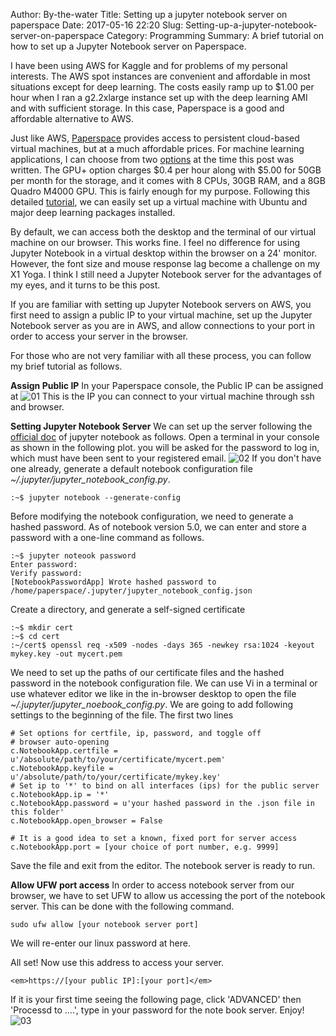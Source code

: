 Author: By-the-water
Title: Setting up a jupyter notebook server on paperspace
Date: 2017-05-16 22:20
Slug: Setting-up-a-jupyter-notebook-server-on-paperspace
Category: Programming
Summary: A brief tutorial on how to set up a Jupyter Notebook server on Paperspace.

I have been using AWS for Kaggle and for problems of my personal interests. The AWS spot instances are convenient and affordable in most situations except for deep learning. The costs easily ramp up to $1.00 per hour when I ran a g2.2xlarge instance set up with the deep learning AMI and with sufficient storage. In this case, Paperspace is a good and affordable alternative to AWS.

Just like AWS, [Paperspace](https://paperspace.zendesk.com/hc/en-us/articles/216032308-What-is-Paperspace-) provides access to persistent cloud-based virtual machines, but at a much affordable prices. For machine learning applications, I can choose from two [options](https://www.paperspace.com/pricing) at the time this post was written. The GPU+ option charges $0.4 per hour along with $5.00 for 50GB per month for the storage, and it comes with 8 CPUs, 30GB RAM, and a 8GB Quadro M4000 GPU. This is fairly enough for my purpose. Following this detailed [tutorial](https://blog.paperspace.com/cpu-instances/), we can easily set up a virtual machine with Ubuntu and major deep learning packages installed.

By default, we can access both the desktop and the terminal of our virtual machine on our browser. This works fine. I feel no difference for using Jupyter Notebook in a virtual desktop within the browser on a 24' monitor. However, the font size and mouse response lag become a challenge on my X1 Yoga. I think I still need a Jupyter Notebook server for the advantages of my eyes, and it turns to be this post.

If you are familiar with setting up Jupyter Notebook servers on AWS, you first need to assign a public IP to your virtual machine, set up the Jupyter Notebook server as you are in AWS, and allow connections to your port in order to access your server in the browser.  

For those who are not very familiar with all these process, you can follow my brief tutorial as follows.

**Assign Public IP**
In your Paperspace console, the Public IP can be assigned at
![01](../../../../images/2017/05/16/01.PNG)
This is the IP you can connect to your virtual machine through ssh and browser.


**Setting Jupyter Notebook Server**
We can set up the server following the [official doc]() of jupyter notebook as follows. 
Open a terminal in your console as shown in the following plot. you will be asked for the password to log in, which must have been sent to your registered email.
![02](../../../../images/2017/05/16/02.PNG)
If you don't have one already, generate a default notebook configuration file <em>~/.jupyter/jupyter_notebook_config.py</em>.

	:~$ jupyter notebook --generate-config
Before modifying the notebook configuration, we need to generate a hashed password. As of notebook version 5.0, we can enter and store a password with a one-line command as follows.

	:~$ jupyter noteook password
	Enter password: 
	Verify password:
    [NotebookPasswordApp] Wrote hashed password to /home/paperspace/.jupyter/jupyter_notebook_config.json

Create a directory, and generate a self-signed certificate 

	:~$ mkdir cert
	:~$ cd cert
	:~/cert$ openssl req -x509 -nodes -days 365 -newkey rsa:1024 -keyout mykey.key -out mycert.pem

We need to set up the paths of our certificate files and the hashed password in the notebook configuration file. We can use Vi in a terminal or use whatever editor we like in the in-browser desktop to open the file <em>~/.jupyter/jupyter_noebook_config.py</em>. We are going to add following settings to the beginning of the file. The first two lines

	# Set options for certfile, ip, password, and toggle off
	# browser auto-opening
	c.NotebookApp.certfile = u'/absolute/path/to/your/certificate/mycert.pem'
	c.NotebookApp.keyfile = u'/absolute/path/to/your/certificate/mykey.key'
	# Set ip to '*' to bind on all interfaces (ips) for the public server
	c.NotebookApp.ip = '*'
	c.NotebookApp.password = u'your hashed password in the .json file in this folder'
	c.NotebookApp.open_browser = False

	# It is a good idea to set a known, fixed port for server access
	c.NotebookApp.port = [your choice of port number, e.g. 9999]
Save the file and exit from the editor. The notebook server is ready to run.

**Allow UFW port access**
In order to access notebook server from our browser, we have to set UFW to allow us accessing the port of the notebook server. This can be done with the following command.

	sudo ufw allow [your notebook server port]
We will re-enter our linux password at here.

All set! Now use this address to access your server. 

	<em>https://[your public IP]:[your port]</em>

If it is your first time seeing the following page, click 'ADVANCED' then 'Processd to ....', type in your password for the note book server. Enjoy!
![03](../../../../images/2017/05/16/03.PNG)